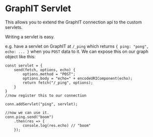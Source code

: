 # GraphIT Servlet

This allows you to extend the GraphIT connection api to the custom servlets.

Writing a servlet is easy.

e.g. have a servlet on GraphIT at `/_ping` which returns `{ ping: "pong", echo: ... }` when you `POST` data to it. We can expose this on our graph object like this:

```
const servlet = {
    send(fetch, options, echo) {
        options.method = "POST";
        options.body = "echo=" + encodeURIComponent(echo);
        return fetch("/_ping", options);
    }
}
//now register this to our connection

conn.addServlet("ping", servlet);

//now we can use it.
conn.ping.send("boom")
    .then(res => {
        console.log(res.echo) // "boom"
    });
```

